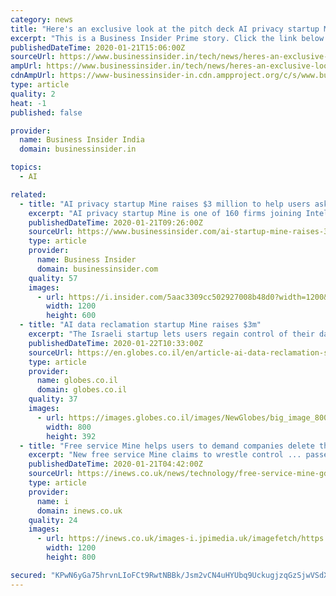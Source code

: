 ```yaml
---
category: news
title: "Here's an exclusive look at the pitch deck AI privacy startup Mine used to raise $3 million to help people ask companies to delete their data"
excerpt: "This is a Business Insider Prime story. Click the link below to read it."
publishedDateTime: 2020-01-21T15:06:00Z
sourceUrl: https://www.businessinsider.in/tech/news/heres-an-exclusive-look-at-the-pitch-deck-ai-privacy-startup-mine-used-to-raise-3-million-to-help-people-ask-companies-to-delete-their-data/articleshow/73494734.cms
ampUrl: https://www.businessinsider.in/tech/news/heres-an-exclusive-look-at-the-pitch-deck-ai-privacy-startup-mine-used-to-raise-3-million-to-help-people-ask-companies-to-delete-their-data/amp_articleshow/73494734.cms
cdnAmpUrl: https://www-businessinsider-in.cdn.ampproject.org/c/s/www.businessinsider.in/tech/news/heres-an-exclusive-look-at-the-pitch-deck-ai-privacy-startup-mine-used-to-raise-3-million-to-help-people-ask-companies-to-delete-their-data/amp_articleshow/73494734.cms
type: article
quality: 2
heat: -1
published: false

provider:
  name: Business Insider India
  domain: businessinsider.in

topics:
  - AI

related:
  - title: "AI privacy startup Mine raises $3 million to help users ask companies to delete their data"
    excerpt: "AI privacy startup Mine is one of 160 firms joining Intel's accelerator program. The firm has raised $3 million to help users take back their data."
    publishedDateTime: 2020-01-21T09:26:00Z
    sourceUrl: https://www.businessinsider.com/ai-startup-mine-raises-3-million-help-users-take-intel-data-2020
    type: article
    provider:
      name: Business Insider
      domain: businessinsider.com
    quality: 57
    images:
      - url: https://i.insider.com/5aac3309cc502927008b48d0?width=1200&format=jpeg
        width: 1200
        height: 600
  - title: "AI data reclamation startup Mine raises $3m"
    excerpt: "The Israeli startup lets users regain control of their data and delete sensitive information on company websites. Israeli AI privacy and data reclamation startup has come out of stealth and announced that it Mine has raised $3 million in a seed financing round from Saban Ventures and Battery Ventures. Mine is also one of the 10 companies that ..."
    publishedDateTime: 2020-01-22T10:33:00Z
    sourceUrl: https://en.globes.co.il/en/article-ai-data-reclamation-startup-mine-raises-3m-1001315736
    type: article
    provider:
      name: globes.co.il
      domain: globes.co.il
    quality: 37
    images:
      - url: https://images.globes.co.il/images/NewGlobes/big_image_800/2020/800x392.2020121T161509.jpg
        width: 800
        height: 392
  - title: "Free service Mine helps users to demand companies delete their data"
    excerpt: "New free service Mine claims to wrestle control ... passed in May 2018. Mine uses machine learning algorithms to analyse the contents of a user's inbox to work out the companies and services they've signed up to over the years that may hold financial or identity-related information about them. Sorry, there seem to be some issues."
    publishedDateTime: 2020-01-21T04:42:00Z
    sourceUrl: https://inews.co.uk/news/technology/free-service-mine-gdpr-data-regulations-1370863
    type: article
    provider:
      name: i
      domain: inews.co.uk
    quality: 24
    images:
      - url: https://inews.co.uk/images-i.jpimedia.uk/imagefetch/https://inews.co.uk/wp-content/uploads/2019/04/GettyImages-936824300-1.jpg
        width: 1200
        height: 800

secured: "KPwN6yGa75hrvnLIoFCt9RwtNBBk/Jsm2vCN4uHYUbq9UckugjzqGzSjwVSdX1uIt/3nOB05/8cTAKe2JqGe5c/nAMtmtSxtQTbOeHdOcAtwZN3tzVEaWbSWPlEwAeRh/fwgVIhp2vuSl4zQDX22GOnWDUL3S3xhAf5FD0v+MvM0P+Q1JFNLOCXh2ZPmiQrHZQTwW8Fb/ai67DlKyIdRQ6WtSuys4o8GSnI3hYm4KE4MP+D3xHlsGQBC4EKBaOhxZTIcTnBZJ7ZStcxATD58wg4FBmVcvFBp0NcSzm2SM+2e/+3TBFC1veDJeA1ZYWcQFazy1kHxo41nVqNFjnIFkE9Q9izYiTIwAFhX9C/w14vbBb3u/KpeAv5cGD/N7sWhcNcwiX3cqVbRIEHE9du6WIbNqex/A/vvMq4mryXzGttaWru5NoRwAWY1TQz2eq4DgyCvuLBqIlIXzdi6nChT8g==;XDijGeeMNaGBJkpodinPYw=="
---
```


